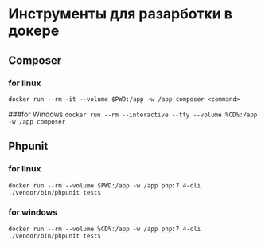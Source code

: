 # Инструменты для разарботки в докере


## Composer

### for linux
`docker run --rm -it --volume $PWD:/app -w /app composer <command>`

###for Windows
`docker run --rm --interactive --tty --volume %CD%:/app -w /app composer`

## Phpunit

### for linux
`docker run --rm --volume $PWD:/app -w /app php:7.4-cli ./vendor/bin/phpunit tests`

### for windows
`docker run --rm --volume %CD%:/app -w /app php:7.4-cli ./vendor/bin/phpunit tests`
